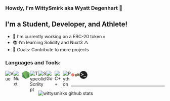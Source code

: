 ### Howdy, I'm WittySmirk aka Wyatt Degenhart 🤠

## I'm a Student, Developer, and Athlete!

- 🔎 I'm currently working on a ERC-20 token ⬨
- 📚 I’m learning Solidity and Nuxt3 △
- 🥅 Goals: Contribute to more projects

### Languages and Tools:

<img align="left" alt="Vue" width="26px" src="https://upload.wikimedia.org/wikipedia/commons/thumb/9/95/Vue.js_Logo_2.svg/1184px-Vue.js_Logo_2.svg.png" />
<img align="left" alt="Nuxt" width="26px" src="https://upload.wikimedia.org/wikipedia/commons/thumb/a/ae/Nuxt_logo.svg/1200px-Nuxt_logo.svg.png" />
<img align="left" alt="Node.js" width="26px" src="https://raw.githubusercontent.com/github/explore/80688e429a7d4ef2fca1e82350fe8e3517d3494d/topics/nodejs/nodejs.png" />
<img align="left" alt="TypeScript" width="26px" src="https://iconape.com/wp-content/png_logo_vector/typescript.png" />
<img align="left" alt="Solidity" width="26px" src="https://upload.wikimedia.org/wikipedia/commons/thumb/9/98/Solidity_logo.svg/1200px-Solidity_logo.svg.png" />
<img align="left" alt="Go" width="26px" src="https://user-images.githubusercontent.com/43429182/157799625-cf9d1dc2-2936-492b-9f5d-93b9cc2ce6a9.png" />
<img align="left" alt="C++" width="26px" src="https://upload.wikimedia.org/wikipedia/commons/thumb/1/18/ISO_C%2B%2B_Logo.svg/1822px-ISO_C%2B%2B_Logo.svg.png" />
<img align="left" alt="Python" width="26px" src="https://www.python.org/static/opengraph-icon-200x200.png" />
<img align="left" alt="Git" width="26px" src="https://raw.githubusercontent.com/github/explore/80688e429a7d4ef2fca1e82350fe8e3517d3494d/topics/git/git.png" />
<img align="left" alt="Terminal" width="26px" src="https://raw.githubusercontent.com/github/explore/80688e429a7d4ef2fca1e82350fe8e3517d3494d/topics/terminal/terminal.png" />

<br />
<br />

---

<img align="left" alt="wittysmirks github stats" src="https://github-readme-stats.vercel.app/api?username=WittySmirk&show_icons=true&hide_border=true&theme=onedark" />
